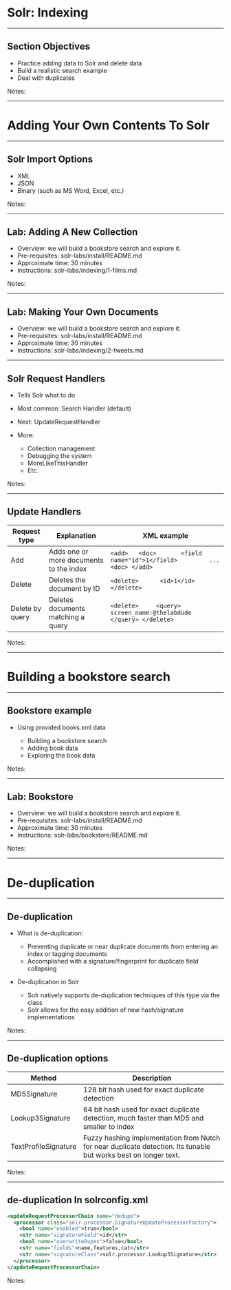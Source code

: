  # Solr: Indexing
---

## Section Objectives

  * Practice adding data to Solr and delete data
  * Build a realistic search example
  * Deal with duplicates


Notes:


---

# Adding Your Own Contents To Solr

---

## Solr Import Options

  * XML
  * JSON
  * Binary (such as MS Word, Excel, etc.)

Notes:


---

## Lab: Adding A New Collection

* Overview: we will build a bookstore search and explore it.
* Pre-requisites: solr-labs/install/README.md   
* Approximate time: 30 minutes
* Instructions: solr-labs/indexing/1-films.md

Notes:

---

## Lab: Making Your Own Documents

* Overview: we will build a bookstore search and explore it.
* Pre-requisites: solr-labs/install/README.md   
* Approximate time: 30 minutes
* Instructions: solr-labs/indexing/2-tweets.md


---

## Solr Request Handlers

  * Tells Solr what to do
  * Most common: Search Handler (default)
  * Next: UpdateRequestHandler
  * More:

    - Collection management
    - Debugging the system
    - MoreLikeThisHandler
    - Etc.



Notes:


---

## Update Handlers

| Request type    | Explanation                             | XML example                                                                     |
|-----------------|-----------------------------------------|---------------------------------------------------------------------------------|
| Add             | Adds one or more documents to the index | `<add>   <doc>       <field name="id">1</field>         ...   <doc> </add>`     |
| Delete          | Deletes the document by ID              | `<delete>      <id>1</id> </delete>`                                            |
| Delete by query | Deletes documents matching a query      | `<delete>     <query>         screen_name:@thelabdude     </query> </delete>`   |


<!-- {"left" : 0.61, "top" : 1.19, "height" : 5.66, "width" : 9.04, "columnwidth" : [2.1, 2.33, 4.61]} -->



Notes:


---

# Building a bookstore search
---

## Bookstore example

  * Using provided books.xml data

    - Building a bookstore search
    - Adding book data
    - Exploring the book data


Notes:


---

## Lab: Bookstore 

* Overview: we will build a bookstore search and explore it.
* Pre-requisites: solr-labs/install/README.md   
* Approximate time: 30 minutes
* Instructions: solr-labs/bookstore/README.md

Notes:


---

# De-duplication

---

## De-duplication

  * What is de-duplication:

    - Preventing duplicate or near duplicate documents from entering an index or tagging documents 
    - Accomplished with a signature/fingerprint for duplicate field collapsing

  * De-duplication in Solr

    - Solr natively supports de-duplication techniques of this type via the <Signature> class 
    - Solr allows for the easy addition of new hash/signature implementations




Notes:


---

## De-duplication options

| Method               | Description                                                                                                      |
|----------------------|------------------------------------------------------------------------------------------------------------------|
| MD5Signature         | 128 bit hash used for exact duplicate detection                                                                  |
| Lookup3Signature     | 64 bit hash used for exact duplicate detection, much faster than MD5 and smaller to index                        |
| TextProfileSignature | Fuzzy hashing implementation from Nutch for near duplicate detection. Its tunable but works best on longer text. |


<!-- {"left" : 0.99, "top" : 1.64, "height" : 3.06, "width" : 8.26, "columnwidth" : [3.4, 4.87]} -->


Notes:


---

## de-duplication In solrconfig.xml

```xml
<updateRequestProcessorChain name="dedupe">
  <processor class="solr.processor.SignatureUpdateProcessorFactory">
    <bool name="enabled">true</bool>
    <str name="signatureField">id</str>
    <bool name="overwriteDupes">false</bool>
    <str name="fields">name,features,cat</str>
    <str name="signatureClass">solr.processor.Lookup3Signature</str>
  </processor>
</updateRequestProcessorChain>
```
<!-- {"left" : 0, "top" : 1.1, "height" : 2.25, "width" : 10.25} -->



Notes:












